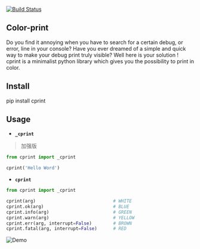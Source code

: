 [![Build Status](https://travis-ci.org/EVasseure/cprint.svg?branch=master)](https://travis-ci.org/EVasseure/cprint)

## Color-print

Do you find it annoying when you have to search for a certain debug, or error, line in your console? Have you ever dreamed of a simple and quick way to make your debug print truly visible? Well here is your solution !  
cprint is a minimalist python library which gives you the possibility to print in color.  

## Install

pip install cprint

## Usage
- **`_cprint`**
> 加强版
```python
from cprint import _cprint

cprint('Hello Word')
```

- **`cprint`**
```python
from cprint import _cprint

cprint(arg) 							# WHITE
cprint.ok(arg)							# BLUE
cprint.info(arg)						# GREEN
cprint.warn(arg)						# YELLOW
cprint.err(arg, interrupt=False)		# BROWN
cprint.fatal(arg, interrupt=False)		# RED
```

![Demo](/img/screen.png)

